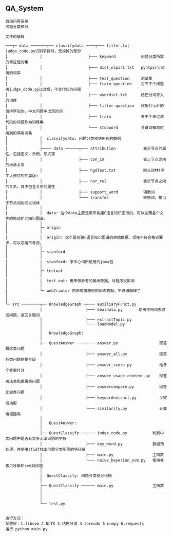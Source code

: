 ## QA_System
    自动问答系统
    问题分类部分

    文件的解释

    ───┬─ data ───────┬── classifydata ────┬─── filter.txt        judge_code.py识别字符时，无视掉的部分
    │              │                    ├─── keyword           问题分类所需的特征值的集
    │              │                    ├─── dict_nlpir1.txt   pynlpir分词用的词库
    │              │                    ├─── test_question     测试集
    │              │                    ├─── train_question    将五千个问题用judge_code.py过滤后，不含代码的问题
    │              │                    ├─── userdict.txt      结巴分词导入的词库
    │              │                    ├─── filter-question   根据tfidf的值排序后的，中文问题中出现的词
    │              │                    ├─── train             五千个未过滤代码的问题作为训练集
    │              │                    └─── stopword          关键词抽取时用到的停用词集
    │              │  classifydata: 问题分类模块用到的数据
    │              │
    │              ├──── data ──────┬─── attribution            表示节点的属性，包括定义，示例，形式等
    │              │                ├─── con_in                 表示节点之间的继承关系
    │              │                ├─── hgdTest.txt            同义词林(哈工大修订的扩展版)
    │              │                ├─── nor_rel                表示节点之间的关系，其中包含关系的属性
    │              │                ├─── support_word           辅助词
    │              │                └─── transfer               转换词，相当于节点词的同义词林
    │              │
    │              │  data: 这个data主要是用来构建C语言知识图谱的，可以按照各个文件的格式扩充知识图谱。
    │              │ 
    │              ├─ origin
    │              │
    │              │  origin: 这个是创建C语言知识图谱的原始数据，现在不符合格式要求，可以忽略不考虑。
    │              │  
    │              ├─ stanford
    │              │  
    │              │  stanford: 求中心词所使用的java包
    │              │
    │              ├─ testout
    │              │
    │              │  test_out: 用来做参考的输出数据，对程序没影响
    │              │
    │              └─ webCrawler 网络爬虫获得的训练数据，不详细解释了
    │
    │
    └─ src ────────┬── KnowledgeGraph ─┬─── auxiliaryFunct.py
                   │                   ├─── dealdata.py       使用停用词表过滤问题，返回关键词
                   │                   ├─── extractTopic.py   
                   │                   └─── loadModel.py      
                   │
                   │   KnowledgeGraph:
                   │
                   ├── QuestAnswer ────┬─── answer.py                  回答概念类问题
                   │                   ├─── answer_all.py              回答各类问题的整合版
                   │                   ├─── answer_score.py            给多个答案打分
                   │                   ├─── answer_usage_content.py    回答用法类和隶属类问题
                   │                   ├─── answercompare.py           回答比较类问题
                   │                   ├─── keywordextract.py          关键词抽取
                   │                   └─── similarity.py              计算编辑距离
                   │
                   │   QuestAnswer: 
                   │
                   ├── QuestClassify ──┬─── judge_code.py           判断中文问题中是否有太多无法识别的字符
                   │                   ├─── key_word.py             数据预处理，并使用tfidf找出问题分类所需的特征值
                   │                   ├─── main.py                 主函数
                   │                   └─── naive_bayesian_svm.py   使用朴素贝叶斯和svm对问题
                   │ 
                   │  QuestClassify: 问题分类部分代码
                   │ 
                   ├── QuestClassify ────── main.py                 主函数
                   │
                   │
                   │ 
                   └── test.py


    运行方式：
    配置好：1.libsvm 2.NLTK 3.结巴分词 4.tornado 5.numpy 6.requests
    运行 python main.py
